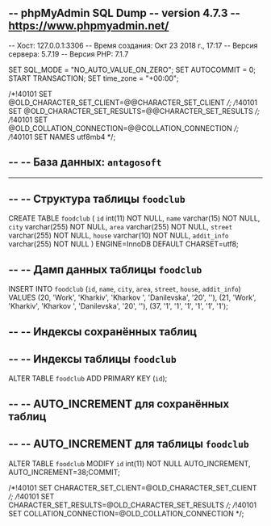 -- phpMyAdmin SQL Dump
-- version 4.7.3
-- https://www.phpmyadmin.net/
--
-- Хост: 127.0.0.1:3306
-- Время создания: Окт 23 2018 г., 17:17
-- Версия сервера: 5.7.19
-- Версия PHP: 7.1.7

SET SQL_MODE = "NO_AUTO_VALUE_ON_ZERO";
SET AUTOCOMMIT = 0;
START TRANSACTION;
SET time_zone = "+00:00";


/*!40101 SET @OLD_CHARACTER_SET_CLIENT=@@CHARACTER_SET_CLIENT */;
/*!40101 SET @OLD_CHARACTER_SET_RESULTS=@@CHARACTER_SET_RESULTS */;
/*!40101 SET @OLD_COLLATION_CONNECTION=@@COLLATION_CONNECTION */;
/*!40101 SET NAMES utf8mb4 */;

--
-- База данных: `antagosoft`
--

-- --------------------------------------------------------

--
-- Структура таблицы `foodclub`
--

CREATE TABLE `foodclub` (
  `id` int(11) NOT NULL,
  `name` varchar(15) NOT NULL,
  `city` varchar(255) NOT NULL,
  `area` varchar(255) NOT NULL,
  `street` varchar(255) NOT NULL,
  `house` varchar(10) NOT NULL,
  `addit_info` varchar(255) NOT NULL
) ENGINE=InnoDB DEFAULT CHARSET=utf8;

--
-- Дамп данных таблицы `foodclub`
--

INSERT INTO `foodclub` (`id`, `name`, `city`, `area`, `street`, `house`, `addit_info`) VALUES
(20, 'Work', 'Kharkiv', 'Kharkov ', 'Danilevska', '20', ''),
(21, 'Work', 'Kharkiv', 'Kharkov ', 'Danilevska', '20', ''),
(37, '1', '1', '1', '1', '1', '1');

--
-- Индексы сохранённых таблиц
--

--
-- Индексы таблицы `foodclub`
--
ALTER TABLE `foodclub`
  ADD PRIMARY KEY (`id`);

--
-- AUTO_INCREMENT для сохранённых таблиц
--

--
-- AUTO_INCREMENT для таблицы `foodclub`
--
ALTER TABLE `foodclub`
  MODIFY `id` int(11) NOT NULL AUTO_INCREMENT, AUTO_INCREMENT=38;COMMIT;

/*!40101 SET CHARACTER_SET_CLIENT=@OLD_CHARACTER_SET_CLIENT */;
/*!40101 SET CHARACTER_SET_RESULTS=@OLD_CHARACTER_SET_RESULTS */;
/*!40101 SET COLLATION_CONNECTION=@OLD_COLLATION_CONNECTION */;
